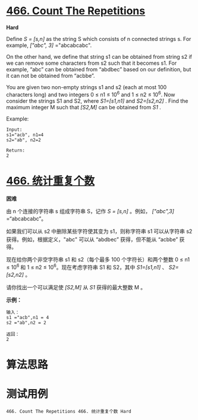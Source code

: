 # [466. Count The Repetitions][enTitle]

**Hard**

Define  *S = [s,n]*  as the string S which consists of n connected strings s. For example,  *["abc", 3]*  ="abcabcabc".

On the other hand, we define that string s1 can be obtained from string s2 if we can remove some characters from s2 such that it becomes s1. For example, “abc” can be obtained from “abdbec” based on our definition, but it can not be obtained from “acbbe”.

You are given two non-empty strings s1 and s2 (each at most 100 characters long) and two integers 0 ≤ n1 ≤ 10<sup>6</sup> and 1 ≤ n2 ≤ 10<sup>6</sup>. Now consider the strings S1 and S2, where  *S1=[s1,n1]*  and  *S2=[s2,n2]* . Find the maximum integer M such that  *[S2,M]*  can be obtained from  *S1* .

Example:

```
Input:
s1="acb", n1=4
s2="ab", n2=2

Return:
2

```




# [466. 统计重复个数][cnTitle]

**困难**

由 n 个连接的字符串 s 组成字符串 S，记作  *S = [s,n]* 。例如， *["abc",3]* =“abcabcabc”。

如果我们可以从 s2<sub> </sub>中删除某些字符使其变为 s1，则称字符串 s1<sub> </sub>可以从字符串 s2 获得。例如，根据定义，"abc" 可以从 “abdbec” 获得，但不能从 “acbbe” 获得。

现在给你两个非空字符串 s1 和 s2（每个最多 100 个字符长）和两个整数 0 ≤ n1 ≤ 10<sup>6 </sup>和 1 ≤ n2 ≤ 10<sup>6</sup>。现在考虑字符串 S1 和 S2，其中  *S1=[s1,n1]*  、 *S2=[s2,n2]*  。

请你找出一个可以满足使 *[S2,M]*  从  *S1*  获得的最大整数 M 。



**示例：** 

```
输入：
s1 ="acb",n1 = 4
s2 ="ab",n2 = 2

返回：
2

```




# 算法思路

# 测试用例
```
466. Count The Repetitions 466. 统计重复个数 Hard
```

[enTitle]: https://leetcode.com/problems/count-the-repetitions/
[cnTitle]: https://leetcode-cn.com/problems/count-the-repetitions/
